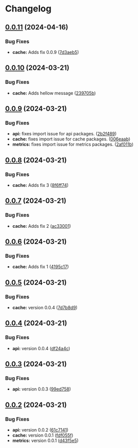 # Changelog

## [0.0.11](https://github.com/coderkakarrot/monorepo-pkg-automation-bot-example/compare/v0.0.10...v0.0.11) (2024-04-16)


### Bug Fixes

* **cache:** Adds fix 0.0.9 ([7d3aeb5](https://github.com/coderkakarrot/monorepo-pkg-automation-bot-example/commit/7d3aeb50825f19d04c2acc6416f3ec7865cd776a))

## [0.0.10](https://github.com/coderkakarrot/monorepo-pkg-automation-bot-example/compare/v0.0.9...v0.0.10) (2024-03-21)


### Bug Fixes

* **cache:** Adds hellow message ([239705b](https://github.com/coderkakarrot/monorepo-pkg-automation-bot-example/commit/239705b989008c81b0f60665ecc5c31085675056))

## [0.0.9](https://github.com/coderkakarrot/monorepo-pkg-automation-bot-example/compare/v0.0.8...v0.0.9) (2024-03-21)


### Bug Fixes

* **api:** fixes import issue for api packages. ([2b2f489](https://github.com/coderkakarrot/monorepo-pkg-automation-bot-example/commit/2b2f489e0a9eb2496e3ca5fbfa16143ffd6b4ed5))
* **cache:** fixes import issue for cache packages. ([006eaab](https://github.com/coderkakarrot/monorepo-pkg-automation-bot-example/commit/006eaab9c6ea45ca045ec77139404aceb38024c7))
* **metrics:** fixes import issue for metrics packages. ([2af011b](https://github.com/coderkakarrot/monorepo-pkg-automation-bot-example/commit/2af011b4fba7970b1a170d7601cafd30fc23810e))

## [0.0.8](https://github.com/coderkakarrot/monorepo-pkg-automation-bot-example/compare/v0.0.7...v0.0.8) (2024-03-21)


### Bug Fixes

* **cache:** Adds fix 3 ([8f6ff74](https://github.com/coderkakarrot/monorepo-pkg-automation-bot-example/commit/8f6ff74373bfed37e83176747d6cd9c18cb80baa))

## [0.0.7](https://github.com/coderkakarrot/monorepo-pkg-automation-bot-example/compare/v0.0.6...v0.0.7) (2024-03-21)


### Bug Fixes

* **cache:** Adds fix 2 ([ac33001](https://github.com/coderkakarrot/monorepo-pkg-automation-bot-example/commit/ac3300148212ab8aa569eb155cb9f7b5d5b2af51))

## [0.0.6](https://github.com/coderkakarrot/monorepo-pkg-automation-bot-example/compare/v0.0.5...v0.0.6) (2024-03-21)


### Bug Fixes

* **cache:** Adds fix 1 ([4195c17](https://github.com/coderkakarrot/monorepo-pkg-automation-bot-example/commit/4195c17ac1f5b4b71d756df9273b7d9021d8305c))

## [0.0.5](https://github.com/coderkakarrot/monorepo-pkg-automation-bot-example/compare/v0.0.4...v0.0.5) (2024-03-21)


### Bug Fixes

* **cache:** version 0.0.4 ([7d7b8d9](https://github.com/coderkakarrot/monorepo-pkg-automation-bot-example/commit/7d7b8d91e38283167bf8b7656cfbfb288c63860d))

## [0.0.4](https://github.com/coderkakarrot/monorepo-pkg-automation-bot-example/compare/v0.0.3...v0.0.4) (2024-03-21)


### Bug Fixes

* **api:** version 0.0.4 ([df24a4c](https://github.com/coderkakarrot/monorepo-pkg-automation-bot-example/commit/df24a4c5b6619a5cb08957d47c4abdea4b65f7ab))

## [0.0.3](https://github.com/coderkakarrot/monorepo-pkg-automation-bot-example/compare/v0.0.2...v0.0.3) (2024-03-21)


### Bug Fixes

* **api:** version 0.0.3 ([99ed758](https://github.com/coderkakarrot/monorepo-pkg-automation-bot-example/commit/99ed758e386e81303d8f954b4337f1a4e6412601))

## [0.0.2](https://github.com/coderkakarrot/monorepo-pkg-automation-bot-example/compare/v0.0.1...v0.0.2) (2024-03-21)


### Bug Fixes

* **api:** version 0.0.2 ([61c7141](https://github.com/coderkakarrot/monorepo-pkg-automation-bot-example/commit/61c714182ba30b5496e7b6b3326cbcb300a249d7))
* **cache:** version 0.0.1 ([fdf055f](https://github.com/coderkakarrot/monorepo-pkg-automation-bot-example/commit/fdf055f5dc978203099a8e5686b1c20a8cb23adc))
* **metrics:** version 0.0.1 ([d43f5e5](https://github.com/coderkakarrot/monorepo-pkg-automation-bot-example/commit/d43f5e58225f3999c1c36a88ea4fcee426e6ecdf))

